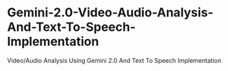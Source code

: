 # Gemini-2.0-Video-Audio-Analysis-And-Text-To-Speech-Implementation
Video/Audio Analysis Using Gemini 2.0 And Text To Speech Implementation
